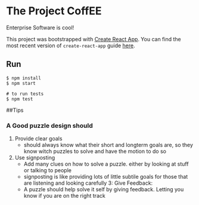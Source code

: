 # The Project CoffEE
Enterprise Software is cool!

This project was bootstrapped with [Create React App](https://github.com/facebookincubator/create-react-app).
You can find the most recent version of `create-react-app` guide [here](https://github.com/facebookincubator/create-react-app/blob/master/packages/react-scripts/template/README.md).

## Run
```
$ npm install
$ npm start

# to run tests
$ npm test
```

##Tips
### A Good puzzle design should

1. Provide clear goals
    - should always know what their short and longterm goals are, so they know witch puzzles to solve and have the motion to do so
2. Use signposting
    - Add many clues on how to solve a puzzle. either by looking at stuff or talking to people
    - signposting is like providing lots of little subtile goals for those that are listening and looking carefully
3: Give Feedback: 
    - A puzzle should help solve it self by giving feedback. Letting you know if you are on the right track
    